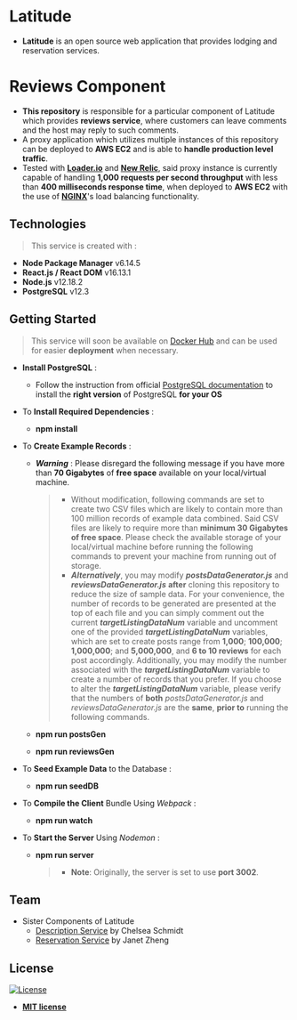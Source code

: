 # Latitude

- **Latitude** is an open source web application that provides lodging and reservation services.

# Reviews Component

- **This repository** is responsible for a particular component of Latitude which provides **reviews service**, where customers can leave comments and the host may reply to such comments.
- A proxy application which utilizes multiple instances of this repository can be deployed to **AWS EC2** and is able to **handle production level traffic**.
 - Tested with <a href="https://loader.io/" target="_blank">**Loader.io**</a> and <a href="https://newrelic.com/" target="_blank">**New Relic**</a>, said proxy instance is currently capable of handling **1,000 requests per second throughput** with less than **400 milliseconds response time**, when deployed to **AWS EC2** with the use of <a href="https://www.nginx.com/" target="_blank">**NGINX**</a>'s load balancing functionality.


## Technologies
> This service is created with :
- **Node Package Manager**    v6.14.5
- **React.js / React DOM**    v16.13.1
- **Node.js**    v12.18.2
- **PostgreSQL**    v12.3


## Getting Started
> This service will soon be available on <a href="https://hub.docker.com/repository/docker/wpark95/" target="_blank">Docker Hub</a> and can be used for easier **deployment** when necessary.

- **Install PostgreSQL** :
  - Follow the instruction from official <a href="https://www.postgresql.org/download/" target="_blank">PostgreSQL documentation</a> to install the **right version** of PostgreSQL **for your OS**

- To **Install Required Dependencies** :
  - **npm install**

- To **Create Example Records** :
  - ***Warning*** : Please disregard the following message if you have more than **70 Gigabytes** of **free space** available on your local/virtual machine.
    > - Without modification, following commands are set to create two CSV files which are likely to contain more than 100 million records of example data combined. Said CSV files are likely to require more than **minimum 30 Gigabytes of free space**. Please check the available storage of your local/virtual machine before running the following commands to prevent your machine from running out of storage.
    > - ***Alternatively***, you may modify ***postsDataGenerator.js*** and ***reviewsDataGenerator.js*** **after** cloning this repository to reduce the size of sample data. For your convenience, the number of records to be generated are presented at the top of each file and you can simply comment out the current ***targetListingDataNum*** variable and uncomment one of the provided ***targetListingDataNum*** variables, which are set to create posts range from **1,000**; **100,000**; **1,000,000**; and **5,000,000**, and **6 to 10 reviews** for each post accordingly. Additionally, you may modify the number associated with the ***targetListingDataNum*** variable to create a number of records that you prefer. If you choose to alter the ***targetListingDataNum*** variable, please verify that the numbers of **both** *postsDataGenerator.js* and *reviewsDataGenerator.js* are the **same**, **prior to** running the following commands.

  - **npm run postsGen**
  - **npm run reviewsGen**

- To **Seed Example Data** to the Database :
  - **npm run seedDB**

- To **Compile the Client** Bundle Using *Webpack* :
  - **npm run watch**

- To **Start the Server** Using *Nodemon* :
  - **npm run server**
    > - **Note**: Originally, the server is set to use **port 3002**.


## Team
- Sister Components of Latitude
  - <a href="https://github.com/Seattle-Explorers/latitude_SDC_chelsea" target="_blank">Description Service</a> by Chelsea Schmidt
  - <a href="https://github.com/Seattle-Explorers/latitude_reservations" target="_blank">Reservation Service</a> by Janet Zheng


## License
[![License](http://img.shields.io/:license-mit-blue.svg?style=flat-square)](http://badges.mit-license.org)

- **[MIT license](http://opensource.org/licenses/mit-license.php)**
